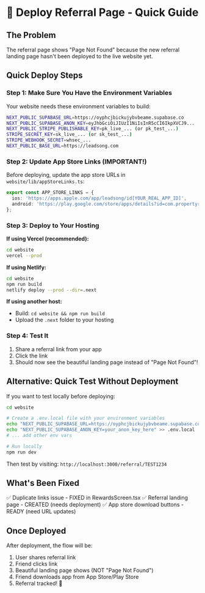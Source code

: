 # 🚀 Deploy Referral Page - Quick Guide

## The Problem
The referral page shows "Page Not Found" because the new referral landing page hasn't been deployed to the live website yet.

## Quick Deploy Steps

### Step 1: Make Sure You Have the Environment Variables

Your website needs these environment variables to build:

```bash
NEXT_PUBLIC_SUPABASE_URL=https://oyphcjbickujybvbeame.supabase.co
NEXT_PUBLIC_SUPABASE_ANON_KEY=eyJhbGciOiJIUzI1NiIsInR5cCI6IkpXVCJ9...
NEXT_PUBLIC_STRIPE_PUBLISHABLE_KEY=pk_live_... (or pk_test_...)
STRIPE_SECRET_KEY=sk_live_... (or sk_test_...)
STRIPE_WEBHOOK_SECRET=whsec_...
NEXT_PUBLIC_BASE_URL=https://leadsong.com
```

### Step 2: Update App Store Links (IMPORTANT!)

Before deploying, update the app store URLs in `website/lib/appStoreLinks.ts`:

```typescript
export const APP_STORE_LINKS = {
  ios: 'https://apps.apple.com/app/leadsong/id[YOUR_REAL_APP_ID]',
  android: 'https://play.google.com/store/apps/details?id=com.propertyratings.app',
};
```

### Step 3: Deploy to Your Hosting

**If using Vercel (recommended):**

```bash
cd website
vercel --prod
```

**If using Netlify:**

```bash
cd website
npm run build
netlify deploy --prod --dir=.next
```

**If using another host:**
- Build: `cd website && npm run build`
- Upload the `.next` folder to your hosting

### Step 4: Test It

1. Share a referral link from your app
2. Click the link
3. Should now see the beautiful landing page instead of "Page Not Found"!

## Alternative: Quick Test Without Deployment

If you want to test locally before deploying:

```bash
cd website

# Create a .env.local file with your environment variables
echo "NEXT_PUBLIC_SUPABASE_URL=https://oyphcjbickujybvbeame.supabase.co" > .env.local
echo "NEXT_PUBLIC_SUPABASE_ANON_KEY=your_anon_key_here" >> .env.local
# ... add other env vars

# Run locally
npm run dev
```

Then test by visiting: `http://localhost:3000/referral/TEST1234`

## What's Been Fixed

✅ Duplicate links issue - FIXED in RewardsScreen.tsx
✅ Referral landing page - CREATED (needs deployment)
✅ App store download buttons - READY (need URL updates)

## Once Deployed

After deployment, the flow will be:
1. User shares referral link
2. Friend clicks link
3. Beautiful landing page shows (NOT "Page Not Found")
4. Friend downloads app from App Store/Play Store
5. Referral tracked! 🎉
